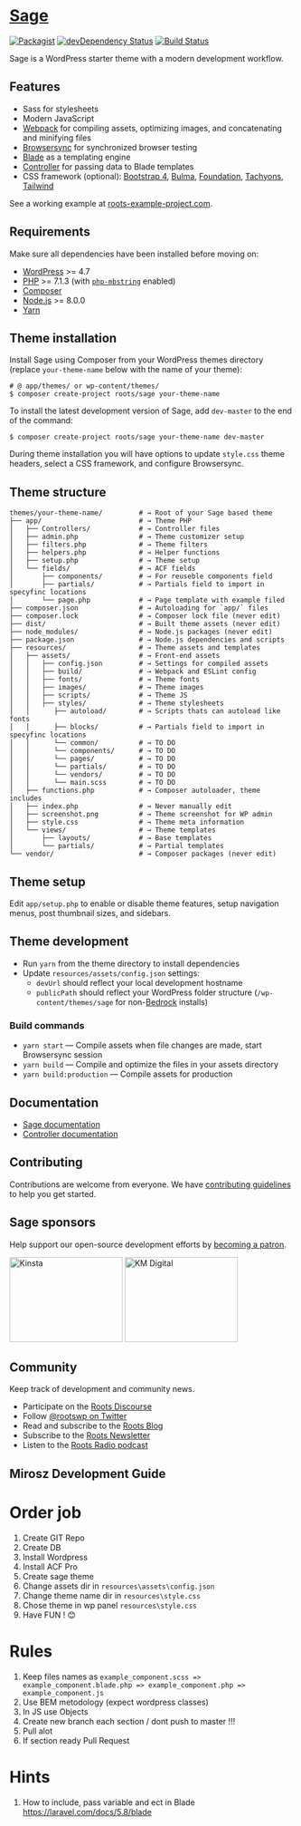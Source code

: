 # [Sage](https://roots.io/sage/)
[![Packagist](https://img.shields.io/packagist/vpre/roots/sage.svg?style=flat-square)](https://packagist.org/packages/roots/sage)
[![devDependency Status](https://img.shields.io/david/dev/roots/sage.svg?style=flat-square)](https://david-dm.org/roots/sage#info=devDependencies)
[![Build Status](https://img.shields.io/travis/roots/sage.svg?style=flat-square)](https://travis-ci.org/roots/sage)

Sage is a WordPress starter theme with a modern development workflow.

## Features

* Sass for stylesheets
* Modern JavaScript
* [Webpack](https://webpack.github.io/) for compiling assets, optimizing images, and concatenating and minifying files
* [Browsersync](http://www.browsersync.io/) for synchronized browser testing
* [Blade](https://laravel.com/docs/5.6/blade) as a templating engine
* [Controller](https://github.com/soberwp/controller) for passing data to Blade templates
* CSS framework (optional): [Bootstrap 4](https://getbootstrap.com/), [Bulma](https://bulma.io/), [Foundation](https://foundation.zurb.com/), [Tachyons](http://tachyons.io/), [Tailwind](https://tailwindcss.com/)

See a working example at [roots-example-project.com](https://roots-example-project.com/).

## Requirements

Make sure all dependencies have been installed before moving on:

* [WordPress](https://wordpress.org/) >= 4.7
* [PHP](https://secure.php.net/manual/en/install.php) >= 7.1.3 (with [`php-mbstring`](https://secure.php.net/manual/en/book.mbstring.php) enabled)
* [Composer](https://getcomposer.org/download/)
* [Node.js](http://nodejs.org/) >= 8.0.0
* [Yarn](https://yarnpkg.com/en/docs/install)

## Theme installation

Install Sage using Composer from your WordPress themes directory (replace `your-theme-name` below with the name of your theme):

```shell
# @ app/themes/ or wp-content/themes/
$ composer create-project roots/sage your-theme-name
```

To install the latest development version of Sage, add `dev-master` to the end of the command:

```shell
$ composer create-project roots/sage your-theme-name dev-master
```

During theme installation you will have options to update `style.css` theme headers, select a CSS framework, and configure Browsersync.

## Theme structure

```shell
themes/your-theme-name/         # → Root of your Sage based theme
├── app/                        # → Theme PHP
│   ├── Controllers/            # → Controller files
│   ├── admin.php               # → Theme customizer setup
│   ├── filters.php             # → Theme filters
│   ├── helpers.php             # → Helper functions
│   ├── setup.php               # → Theme setup
│   └── fields/                 # → ACF fields
│       ├── components/         # → For reuseble components field
│       ├── partials/           # → Partials field to import in specyfinc locations
│       └── page.php            # → Page template with example filed
├── composer.json               # → Autoloading for `app/` files
├── composer.lock               # → Composer lock file (never edit)
├── dist/                       # → Built theme assets (never edit)
├── node_modules/               # → Node.js packages (never edit)
├── package.json                # → Node.js dependencies and scripts
├── resources/                  # → Theme assets and templates
│   ├── assets/                 # → Front-end assets
│   │   ├── config.json         # → Settings for compiled assets
│   │   ├── build/              # → Webpack and ESLint config
│   │   ├── fonts/              # → Theme fonts
│   │   ├── images/             # → Theme images
│   │   ├── scripts/            # → Theme JS
│   │   ├── styles/             # → Theme stylesheets
│   │      ├── autoload/        # → Scripts thats can autoload like fonts
│   │      ├── blocks/          # → Partials field to import in specyfinc locations
│   │      └── common/          # → TO DO
│   │      └── components/      # → TO DO
│   │      └── pages/           # → TO DO
│   │      └── partials/        # → TO DO
│   │      └── vendors/         # → TO DO
│   │      └── main.scss        # → TO DO
│   ├── functions.php           # → Composer autoloader, theme includes
│   ├── index.php               # → Never manually edit
│   ├── screenshot.png          # → Theme screenshot for WP admin
│   ├── style.css               # → Theme meta information
│   └── views/                  # → Theme templates
│       ├── layouts/            # → Base templates
│       └── partials/           # → Partial templates
└── vendor/                     # → Composer packages (never edit)
```

## Theme setup

Edit `app/setup.php` to enable or disable theme features, setup navigation menus, post thumbnail sizes, and sidebars.

## Theme development

* Run `yarn` from the theme directory to install dependencies
* Update `resources/assets/config.json` settings:
  * `devUrl` should reflect your local development hostname
  * `publicPath` should reflect your WordPress folder structure (`/wp-content/themes/sage` for non-[Bedrock](https://roots.io/bedrock/) installs)

### Build commands

* `yarn start` — Compile assets when file changes are made, start Browsersync session
* `yarn build` — Compile and optimize the files in your assets directory
* `yarn build:production` — Compile assets for production

## Documentation

* [Sage documentation](https://roots.io/sage/docs/)
* [Controller documentation](https://github.com/soberwp/controller#usage)

## Contributing

Contributions are welcome from everyone. We have [contributing guidelines](https://github.com/roots/guidelines/blob/master/CONTRIBUTING.md) to help you get started.

## Sage sponsors

Help support our open-source development efforts by [becoming a patron](https://www.patreon.com/rootsdev).

<a href="https://kinsta.com/?kaid=OFDHAJIXUDIV"><img src="https://cdn.roots.io/app/uploads/kinsta.svg" alt="Kinsta" width="200" height="150"></a> <a href="https://k-m.com/"><img src="https://cdn.roots.io/app/uploads/km-digital.svg" alt="KM Digital" width="200" height="150"></a>

## Community

Keep track of development and community news.

* Participate on the [Roots Discourse](https://discourse.roots.io/)
* Follow [@rootswp on Twitter](https://twitter.com/rootswp)
* Read and subscribe to the [Roots Blog](https://roots.io/blog/)
* Subscribe to the [Roots Newsletter](https://roots.io/subscribe/)
* Listen to the [Roots Radio podcast](https://roots.io/podcast/)

## Mirosz Development Guide

# Order job
1. Create GIT Repo
2. Create DB
3. Install Wordpress
4. Install ACF Pro
5. Create sage theme
6. Change assets dir in `resources\assets\config.json`
7. Change theme name dir in `resources\style.css`
8. Chose theme in wp panel `resources\style.css`
9. Have FUN ! :blush:

# Rules

1. Keep files names as `example_component.scss => example_component.blade.php => example_component.php => example_component.js`
2. Use BEM metodology (expect wordpress classes)
3. In JS use Objects
4. Create new branch each section / dont push to master !!!
5. Pull alot
6. If section ready Pull Request

# Hints
1. How to include, pass variable and ect in Blade https://laravel.com/docs/5.8/blade

